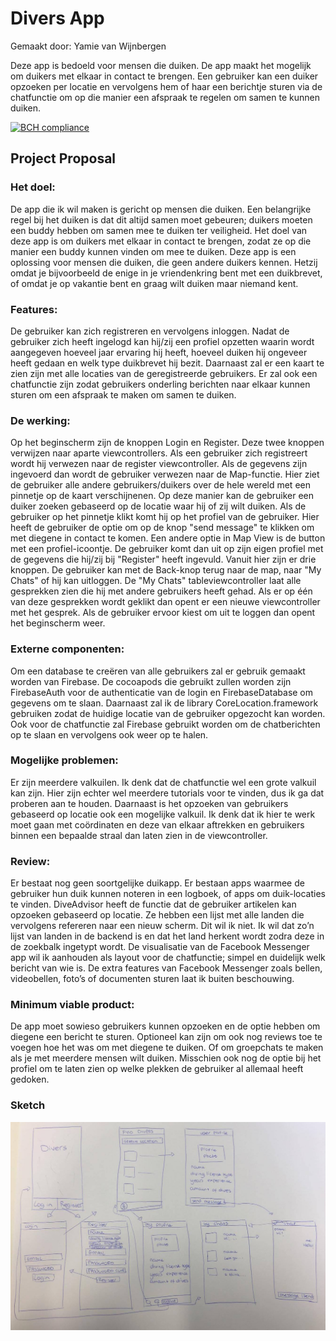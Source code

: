 # Divers App
Gemaakt door: Yamie van Wijnbergen

Deze app is bedoeld voor mensen die duiken. De app maakt het mogelijk om duikers met elkaar in contact te brengen. Een gebruiker kan een duiker opzoeken per locatie en vervolgens hem of haar een berichtje sturen via de chatfunctie om op die manier een afspraak te regelen om samen te kunnen duiken.

[![BCH compliance](https://bettercodehub.com/edge/badge/Yamievw/programmeerproject?branch=master)](https://bettercodehub.com/)

## Project Proposal

### Het doel: 
De app die ik wil maken is gericht op mensen die duiken. Een belangrijke regel bij het duiken is dat dit altijd samen moet gebeuren; duikers moeten een buddy hebben om samen mee te duiken ter veiligheid. Het doel van deze app is om duikers met elkaar in contact te brengen, zodat ze op die manier een buddy kunnen vinden om mee te duiken. Deze app is een oplossing voor mensen die duiken, die geen andere duikers kennen. Hetzij omdat je bijvoorbeeld de enige in je vriendenkring bent met een duikbrevet, of omdat je op vakantie bent en graag wilt duiken maar niemand kent.

### Features: 
De gebruiker kan zich registreren en vervolgens inloggen. Nadat de gebruiker zich heeft ingelogd kan hij/zij een profiel opzetten waarin wordt aangegeven hoeveel jaar ervaring hij heeft, hoeveel duiken hij ongeveer heeft gedaan en welk type duikbrevet hij bezit. Daarnaast zal er een kaart te zien zijn met alle locaties van de geregistreerde gebruikers. Er zal ook een chatfunctie zijn zodat gebruikers onderling berichten naar elkaar kunnen sturen om een afspraak te maken om samen te duiken.

### De werking: 
Op het beginscherm zijn de knoppen Login en Register. Deze twee knoppen verwijzen naar aparte viewcontrollers. Als een gebruiker zich registreert wordt hij verwezen naar de register viewcontroller. Als de gegevens zijn ingevoerd dan wordt de gebruiker verwezen naar de Map-functie. Hier ziet de gebruiker alle andere gebruikers/duikers over de hele wereld met een pinnetje op de kaart verschijnenen. Op deze manier kan de gebruiker een duiker zoeken gebaseerd op de locatie waar hij of zij wilt duiken. Als de gebruiker op het pinnetje klikt komt hij op het profiel van de gebruiker. Hier heeft de gebruiker de optie om op de knop "send message" te klikken om met diegene in contact te komen. Een andere optie in Map View is de button met een profiel-icoontje. De gebruiker komt dan uit op zijn eigen profiel met de gegevens die hij/zij bij "Register" heeft ingevuld. Vanuit hier zijn er drie knoppen. De gebruiker kan met de Back-knop terug naar de map, naar "My Chats" of hij kan uitloggen. De "My Chats" tableviewcontroller laat alle gesprekken zien die hij met andere gebruikers heeft gehad. Als er op één van deze gesprekken wordt geklikt dan opent er een nieuwe viewcontroller met het gesprek. Als de gebruiker ervoor kiest om uit te loggen dan opent het beginscherm weer.

### Externe componenten: 
Om een database te creëren van alle gebruikers zal er gebruik gemaakt worden van Firebase. De cocoapods die gebruikt zullen worden zijn FirebaseAuth voor de authenticatie van de login en FirebaseDatabase om gegevens om te slaan. Daarnaast zal ik de library CoreLocation.framework gebruiken zodat de huidige locatie van de gebruiker opgezocht kan worden. Ook voor de chatfunctie zal Firebase gebruikt worden om de chatberichten op te slaan en vervolgens ook weer op te halen.

### Mogelijke problemen: 
Er zijn meerdere valkuilen. Ik denk dat de chatfunctie wel een grote valkuil kan zijn. Hier zijn echter wel meerdere tutorials voor te vinden, dus ik ga dat proberen aan te houden. Daarnaast is het opzoeken van gebruikers gebaseerd op locatie ook een mogelijke valkuil. Ik denk dat ik hier te werk moet gaan met coördinaten en deze van elkaar aftrekken en gebruikers binnen een bepaalde straal dan laten zien in de viewcontroller. 

### Review: 
Er bestaat nog geen soortgelijke duikapp. Er bestaan apps waarmee de gebruiker hun duik kunnen noteren in een logboek, of apps om duik-locaties te vinden. DiveAdvisor heeft de functie dat de gebruiker artikelen kan opzoeken gebaseerd op locatie. Ze hebben een lijst met alle landen die vervolgens refereren naar een nieuw scherm. Dit wil ik niet. Ik wil dat zo’n lijst van landen in de backend is en dat het land herkent wordt zodra deze in de zoekbalk ingetypt wordt. De visualisatie van de Facebook Messenger app wil ik aanhouden als layout voor de chatfunctie; simpel en duidelijk welk bericht van wie is. De extra features van Facebook Messenger zoals bellen, videobellen, foto’s of documenten sturen laat ik buiten beschouwing.

### Minimum viable product: 
De app moet sowieso gebruikers kunnen opzoeken en de optie hebben om diegene een bericht te sturen. Optioneel kan zijn om ook nog reviews toe te voegen hoe het was om met diegene te duiken. Of om groepchats te maken als je met meerdere mensen wilt duiken. Misschien ook nog de optie bij het profiel om te laten zien op welke plekken de gebruiker al allemaal heeft gedoken.

### Sketch
![screenshot](proposalsketch.jpg "Screenshot")


